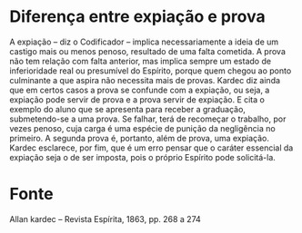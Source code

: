 # Diferença entre expiação e prova

A expiação – diz o Codificador – implica necessariamente a ideia de um castigo mais ou menos penoso, resultado de uma falta cometida. A prova não tem relação com falta anterior, mas implica sempre um estado de inferioridade real ou presumível do Espírito, porque quem chegou ao ponto culminante a que aspira não necessita mais de provas. Kardec diz ainda que em certos casos a prova se confunde com a expiação, ou seja, a expiação pode servir de prova e a prova servir de expiação. E cita o exemplo do aluno que se apresenta para receber a graduação, submetendo-se a uma prova. Se falhar, terá de recomeçar o trabalho, por vezes penoso, cuja carga é uma espécie de punição da negligência no primeiro. A segunda prova é, portanto, além de prova, uma expiação. Kardec esclarece, por fim, que é um erro pensar que o caráter essencial da expiação seja o de ser imposta, pois o próprio Espírito pode solicitá-la.

# Fonte
Allan kardec – Revista Espírita, 1863, pp. 268 a 274